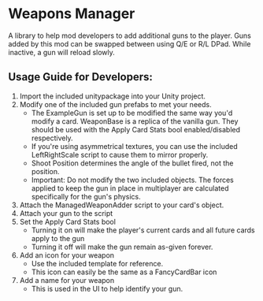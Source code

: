 # Weapons Manager
A library to help mod developers to add additional guns to the player. Guns added by this mod can be swapped between using Q/E or R/L DPad. While inactive, a gun will reload slowly.

## Usage Guide for Developers:
1. Import the included unitypackage into your Unity project.
2. Modify one of the included gun prefabs to met your needs.
	- The ExampleGun is set up to be modified the same way you'd modify a card. WeaponBase is a replica of the vanilla gun. They should be used with the Apply Card Stats bool enabled/disabled respectively.
	- If you're using asymmetrical textures, you can use the included LeftRightScale script to cause them to mirror properly.
	- Shoot Position determines the angle of the bullet fired, not the position.
	- Important: Do not modify the two included objects. The forces applied to keep the gun in place in multiplayer are calculated specifically for the gun's physics.
3. Attach the ManagedWeaponAdder script to your card's object.
4. Attach your gun to the script
5. Set the Apply Card Stats bool
	- Turning it on will make the player's current cards and all future cards apply to the gun
	- Turning it off will make the gun remain as-given forever.
6. Add an icon for your weapon
	- Use the included template for reference.
	- This icon can easily be the same as a FancyCardBar icon
7. Add a name for your weapon
	- This is used in the UI to help identify your gun.